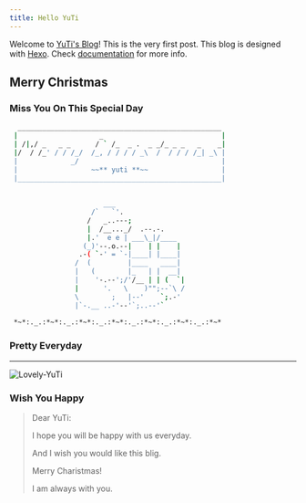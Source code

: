```yaml
---
title: Hello YuTi
---
```

Welcome to [YuTi's Blog](https://yuti.site)! This is the very first post. This blog is designed with [Hexo](https://hexo.io/zh-cn/). Check [documentation](https://hexo.io/zh-cn/docs/) for more info. 


## Merry Christmas 

### Miss You On This Special Day

``` bash
  __________________________________________________
 |                    _                             |
 | /|,/ _   _ _      / ` /_  _ .  _ _/_ _ _   _    _|
 |/  / /_' / / /_/  /_, / / / / _\  /  / / / /_| _\ |
 |             _/                                   |
 |                  ~~** yuti **~~                  | 
 |__________________________________________________| 
 
 
                       ___
                    /`   `'.
                   /   _..---;
                   |  /__..._/  .--.-.
                   |.'  e e | ___\_|/____
                  (_)'--.o.--|    | |    |
                 .-( `-' = `-|____| |____|
                /  (         |____   ____|
                |   (        |_   | |  __|
                |    '-.--';/'/__ | | (  `|
                |      '.   \    )"";--`\ /
                \        ;   |--'    `;.-'
                |`-.__ ..-'--'`;..--'`    
              
 *~*:._.:*~*:._.:*~*:._.:*~*:._.:*~*:._.:*~*:._.:*~*
```



### Pretty Everyday
-----------------------------------------
![Lovely-YuTi](https://i.imgur.com/t6jIvhM.jpg)


### Wish You Happy

> Dear YuTi:
> 
> 	I hope you will be happy with us everyday.
> 
> 	And I wish you would like this blig.
> 
> 	Merry Charistmas!
> 
> 	I am always with you.
> 		